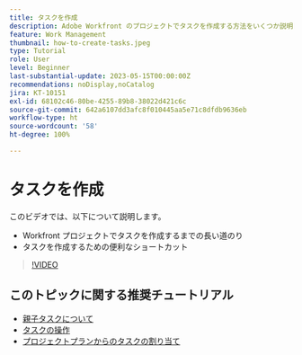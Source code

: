 ```yaml
---
title: タスクを作成
description: Adobe Workfront のプロジェクトでタスクを作成する方法をいくつか説明します。
feature: Work Management
thumbnail: how-to-create-tasks.jpeg
type: Tutorial
role: User
level: Beginner
last-substantial-update: 2023-05-15T00:00:00Z
recommendations: noDisplay,noCatalog
jira: KT-10151
exl-id: 68102c46-80be-4255-89b8-38022d421c6c
source-git-commit: 642a6107dd3afc8f010445aa5e71c8dfdb9636eb
workflow-type: ht
source-wordcount: '58'
ht-degree: 100%

---
```


# タスクを作成

このビデオでは、以下について説明します。

* Workfront プロジェクトでタスクを作成するまでの長い道のり
* タスクを作成するための便利なショートカット

>[!VIDEO](https://video.tv.adobe.com/v/3419372/?quality=12&learn=on)

## このトピックに関する推奨チュートリアル

* [親子タスクについて](/help/manage-work/tasks/understand-parent-child-tasks.md)
* [タスクの操作](/help/manage-work/tasks/work-with-tasks.md)
* [プロジェクトプランからのタスクの割り当て](/help/manage-work/tasks/assign-tasks-from-the-project-plan.md)
